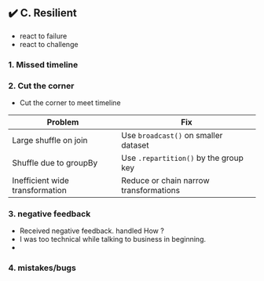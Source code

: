 ## ✔️ C. Resilient
- react to failure
- react to challenge

### 1. Missed timeline

### 2. Cut the corner
- Cut the corner to meet timeline

| **Problem**                     | **Fix**                                |
| ------------------------------- | -------------------------------------- |
| Large shuffle on join           | Use `broadcast()` on smaller dataset   |
| Shuffle due to groupBy          | Use `.repartition()` by the group key  |
| Inefficient wide transformation | Reduce or chain narrow transformations |

### 3. negative feedback
- Received negative feedback. handled How ?
- I was too technical while talking to business in beginning.
- 

### 4. mistakes/bugs